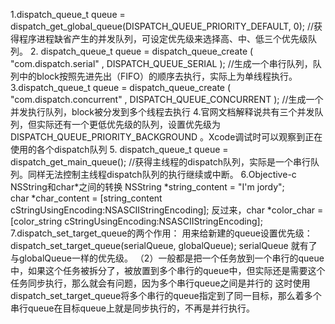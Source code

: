  1.dispatch_queue_t  queue =  dispatch_get_global_queue(DISPATCH_QUEUE_PRIORITY_DEFAULT, 0); //获得程序进程缺省产生的并发队列，可设定优先级来选择高、中、低三个优先级队列。
 2. dispatch_queue_t queue = dispatch_queue_create ( "com.dispatch.serial" , DISPATCH_QUEUE_SERIAL ); //生成一个串行队列，队列中的block按照先进先出（FIFO）的顺序去执行，实际上为单线程执行。
 3.dispatch_queue_t  queue =  dispatch_queue_create ( "com.dispatch.concurrent" ,  DISPATCH_QUEUE_CONCURRENT );  //生成一个并发执行队列，block被分发到多个线程去执行 
 4.官网文档解释说共有三个并发队列，但实际还有一个更低优先级的队列，设置优先级为 DISPATCH_QUEUE_PRIORITY_BACKGROUND 。Xcode调试时可以观察到正在使用的各个dispatch队列
 5. dispatch_queue_t  queue =  dispatch_get_main_queue(); //获得主线程的dispatch队列，实际是一个串行队列。同样无法控制主线程dispatch队列的执行继续或中断。 
 6.Objective-c  NSString和char*之间的转换 
NSString *string_content = "I'm jordy";  
char *char_content = [string_content cStringUsingEncoding:NSASCIIStringEncoding]; 
反过来，char *color_char = [color_string cStringUsingEncoding:NSASCIIStringEncoding];  
7.dispatch_set_target_queue的两个作用：
用来给新建的queue设置优先级：
dispatch_set_target_queue(serialQueue, globalQueue); 
serialQueue 就有了与globalQueue一样的优先级。
（2）一般都是把一个任务放到一个串行的queue中，如果这个任务被拆分了，被放置到多个串行的queue中，但实际还是需要这个任务同步执行，那么就会有问题，因为多个串行queue之间是并行的
这时使用dispatch_set_target_queue将多个串行的queue指定到了同一目标，那么着多个串行queue在目标queue上就是同步执行的，不再是并行执行。

